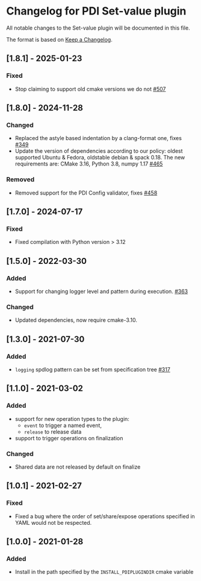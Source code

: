 # Changelog for PDI Set-value plugin
All notable changes to the Set-value plugin will be documented in this file.

The format is based on [Keep a Changelog](https://keepachangelog.com/en/1.0.0/).


## [1.8.1] - 2025-01-23

### Fixed
* Stop claiming to support old cmake versions we do not
  [#507](https://github.com/pdidev/pdi/issues/507)


## [1.8.0] - 2024-11-28

### Changed
* Replaced the astyle based indentation by a clang-format one, fixes
  [#349](https://gitlab.maisondelasimulation.fr/pdidev/pdi/-/issues/349)
* Update the version of dependencies according to our policy: oldest supported
  Ubuntu & Fedora, oldstable debian & spack 0.18. The new requirements are:
  CMake 3.16, Python 3.8, numpy 1.17
  [#465](https://github.com/pdidev/pdi/issues/465)

### Removed
* Removed support for the PDI Config validator, fixes
  [#458](https://gitlab.maisondelasimulation.fr/pdidev/pdi/-/issues/458)


## [1.7.0] - 2024-07-17

### Fixed
* Fixed compilation with Python version > 3.12


## [1.5.0] - 2022-03-30

### Added
* Support for changing logger level and pattern during execution.
  [#363](https://gitlab.maisondelasimulation.fr/pdidev/pdi/-/issues/363)

### Changed
* Updated dependencies, now require cmake-3.10.


## [1.3.0] - 2021-07-30

### Added
* `logging` spdlog pattern can be set from specification tree
  [#317](https://gitlab.maisondelasimulation.fr/pdidev/pdi/-/issues/317)


## [1.1.0] - 2021-03-02

### Added
* support for new operation types to the plugin:
  - `event` to trigger a named event,
  - `release` to release data
* support to trigger operations on finalization

### Changed
* Shared data are not released by default on finalize


## [1.0.1] - 2021-02-27

### Fixed
* Fixed a bug where the order of set/share/expose operations specified in YAML
  would not be respected.


## [1.0.0] - 2021-01-28

### Added
* Install in the path specified by the `INSTALL_PDIPLUGINDIR` cmake variable

